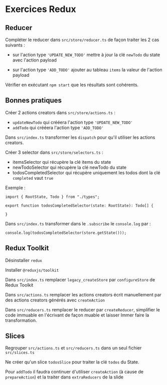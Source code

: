# Exercices Redux

## Reducer

Compléter le reducer dans `src/store/reducer.ts` de façon traiter les 2 cas suivants :

- sur l'action type `'UPDATE_NEW_TODO'` mettre à jour la clé `newTodo` du state avec l'action payload

- sur l'action type `'ADD_TODO'` ajouter au tableau `items` la valeur de l'action payload

Vérifier en exécutant `npm start` que les résultats sont cohérents.

## Bonnes pratiques

Créer 2 actions creators dans `src/store/actions.ts` :

- `updateNewTodo` qui crééera l'action type `'UPDATE_NEW_TODO'`
- `addTodo` qui crééera l'action type `'ADD_TODO'`

Dans `src/index.ts` transformer les `dispatch` pour qu'il utiliser les actions creators.

Créer 3 selector dans `src/store/selectors.ts` :

- itemsSelector qui récupère la clé items du state
- newTodoSelector qui récupère la clé newTodo du state
- todosCompletedSelector qui récupère uniquement les todos dont la clé `completed` vaut `true`

Exemple :

```
import { RootState, Todo } from "./types";

export function todosCompletedSelector(state: RootState): Todo[] {

}
```

Dans `src/index.ts` transformer dans le `.subscribe` le `console.log` par :

```
console.log(todosCompletedSelector(store.getState()));
```

## Redux Toolkit

Désinstaller `redux`

Installer `@reduxjs/toolkit`

Dans `src/index.ts` remplacer `legacy_createStore` par `configureStore` de Redux Toolkit

Dans `src/actions.ts` remplacer les actions creators écrit manuellement par des actions creators générés avec `createAction`

Dans `src/reducers.ts` remplacer le reducer par `createReducer`, simplifier le code immuable en l'écrivant de façon muable et laisser Immer faire la transformation.


## Slices

Regrouper `src/actions.ts` et `src/reducers.ts` dans un seul fichier `src/slices.ts`

Ne créer qu'un slice `todosSlice` pour traiter la clé `todos` du State.

Pour `addTodo` il faudra continuer d'utiliser `createAction` (à cause de `prepareAction`) et la traiter dans `extraReducers` de la slide
